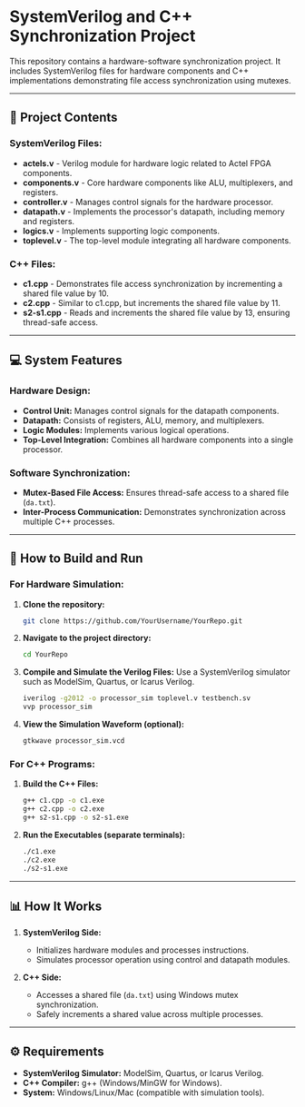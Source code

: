 
# SystemVerilog and C++ Synchronization Project

This repository contains a hardware-software synchronization project. It includes SystemVerilog files for hardware components and C++ implementations demonstrating file access synchronization using mutexes.

---

## 📁 Project Contents

### SystemVerilog Files:
- **actels.v** - Verilog module for hardware logic related to Actel FPGA components.
- **components.v** - Core hardware components like ALU, multiplexers, and registers.
- **controller.v** - Manages control signals for the hardware processor.
- **datapath.v** - Implements the processor's datapath, including memory and registers.
- **logics.v** - Implements supporting logic components.
- **toplevel.v** - The top-level module integrating all hardware components.

### C++ Files:
- **c1.cpp** - Demonstrates file access synchronization by incrementing a shared file value by 10.
- **c2.cpp** - Similar to c1.cpp, but increments the shared file value by 11.
- **s2-s1.cpp** - Reads and increments the shared file value by 13, ensuring thread-safe access.

---

## 💻 System Features

### Hardware Design:
- **Control Unit:** Manages control signals for the datapath components.
- **Datapath:** Consists of registers, ALU, memory, and multiplexers.
- **Logic Modules:** Implements various logical operations.
- **Top-Level Integration:** Combines all hardware components into a single processor.

### Software Synchronization:
- **Mutex-Based File Access:** Ensures thread-safe access to a shared file (`da.txt`).
- **Inter-Process Communication:** Demonstrates synchronization across multiple C++ processes.

---

## 🚀 How to Build and Run

### For Hardware Simulation:
1. **Clone the repository:**
   ```bash
   git clone https://github.com/YourUsername/YourRepo.git
   ```

2. **Navigate to the project directory:**
   ```bash
   cd YourRepo
   ```

3. **Compile and Simulate the Verilog Files:**
   Use a SystemVerilog simulator such as ModelSim, Quartus, or Icarus Verilog.
   ```bash
   iverilog -g2012 -o processor_sim toplevel.v testbench.sv
   vvp processor_sim
   ```

4. **View the Simulation Waveform (optional):**
   ```bash
   gtkwave processor_sim.vcd
   ```

### For C++ Programs:
1. **Build the C++ Files:**
   ```bash
   g++ c1.cpp -o c1.exe
   g++ c2.cpp -o c2.exe
   g++ s2-s1.cpp -o s2-s1.exe
   ```

2. **Run the Executables (separate terminals):**
   ```bash
   ./c1.exe
   ./c2.exe
   ./s2-s1.exe
   ```

---

## 📊 How It Works

1. **SystemVerilog Side:**
   - Initializes hardware modules and processes instructions.
   - Simulates processor operation using control and datapath modules.

2. **C++ Side:**
   - Accesses a shared file (`da.txt`) using Windows mutex synchronization.
   - Safely increments a shared value across multiple processes.

---

## ⚙️ Requirements

- **SystemVerilog Simulator:** ModelSim, Quartus, or Icarus Verilog.
- **C++ Compiler:** g++ (Windows/MinGW for Windows).
- **System:** Windows/Linux/Mac (compatible with simulation tools).

